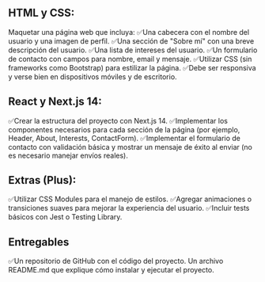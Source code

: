 ## HTML y CSS:

Maquetar una página web que incluya:
✅Una cabecera con el nombre del usuario y una imagen de perfil.
✅Una sección de "Sobre mí" con una breve descripción del usuario.
✅Una lista de intereses del usuario.
✅Un formulario de contacto con campos para nombre, email y mensaje.
✅Utilizar CSS (sin frameworks como Bootstrap) para estilizar la página. 
✅Debe ser responsiva y verse bien en dispositivos móviles y de escritorio.

## React y Next.js 14:

✅Crear la estructura del proyecto con Next.js 14.
✅Implementar los componentes necesarios para cada sección de la página (por ejemplo, Header, About, Interests, ContactForm).
✅Implementar el formulario de contacto con validación básica y mostrar un mensaje de éxito al enviar (no es necesario manejar envíos reales).

## Extras (Plus):

✅Utilizar CSS Modules para el manejo de estilos.
✅Agregar animaciones o transiciones suaves para mejorar la experiencia del usuario.
✅Incluir tests básicos con Jest o Testing Library.

## Entregables
✅Un repositorio de GitHub con el código del proyecto.
Un archivo README.md que explique cómo instalar y ejecutar el proyecto.